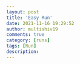```yaml
---
layout: post
title: 'Easy Run'
date: 2021-11-16 19:29:52
author: multishiv19
comments: true
category: [runs]
tags: [Run]
description: 
---
```


<div width='100%' class='strava-embed-placeholder' data-embed-type='activity' data-embed-id='6264251084'></div>
<script src='https://strava-embeds.com/embed.js'></script>
